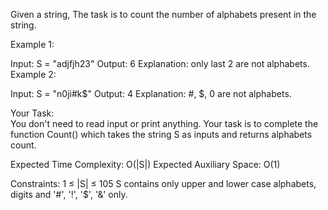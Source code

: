 Given a string, The task is to count the number of alphabets present in the string.

Example 1:

Input:
S = "adjfjh23"
Output: 6
Explanation: only last 2 are not 
alphabets.
Example 2:

Input:
S = "n0ji#k$"
Output: 4
Explanation: #, $, 0 are not alphabets.

Your Task:  
You don't need to read input or print anything. Your task is to complete the function Count() which takes the string S as inputs and returns alphabets count.

Expected Time Complexity: O(|S|)
Expected Auxiliary Space: O(1)

Constraints:
1 ≤ |S| ≤ 105
S contains only upper and lower case alphabets, digits and '#', '!', '$', '&' only.

